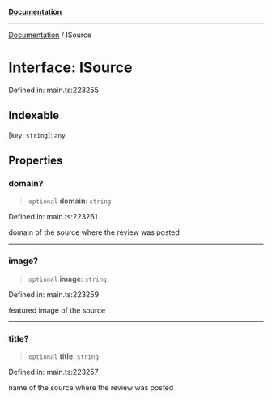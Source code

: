 [**Documentation**](../README.md)

***

[Documentation](../README.md) / ISource

# Interface: ISource

Defined in: main.ts:223255

## Indexable

\[`key`: `string`\]: `any`

## Properties

### domain?

> `optional` **domain**: `string`

Defined in: main.ts:223261

domain of the source where the review was posted

***

### image?

> `optional` **image**: `string`

Defined in: main.ts:223259

featured image of the source

***

### title?

> `optional` **title**: `string`

Defined in: main.ts:223257

name of the source where the review was posted
